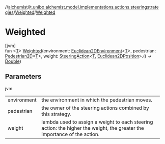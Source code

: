 //[alchemist](../../../index.md)/[it.unibo.alchemist.model.implementations.actions.steeringstrategies](../index.md)/[Weighted](index.md)/[Weighted](-weighted.md)

# Weighted

[jvm]\
fun <[T](index.md)> [Weighted](-weighted.md)(environment: [Euclidean2DEnvironment](../../it.unibo.alchemist.model.interfaces.environments/-euclidean2-d-environment/index.md)<[T](index.md)>, pedestrian: [Pedestrian2D](../../it.unibo.alchemist.model.interfaces/-pedestrian2-d/index.md)<[T](index.md)>, weight: [SteeringAction](../../it.unibo.alchemist.model.interfaces/-steering-action/index.md)<[T](index.md), [Euclidean2DPosition](../../it.unibo.alchemist.model.implementations.positions/-euclidean2-d-position/index.md)>.() -> [Double](https://kotlinlang.org/api/latest/jvm/stdlib/kotlin/-double/index.html))

## Parameters

jvm

| | |
|---|---|
| environment | the environment in which the pedestrian moves. |
| pedestrian | the owner of the steering actions combined by this strategy. |
| weight | lambda used to assign a weight to each steering action: the higher the weight, the greater the     importance of the action. |
